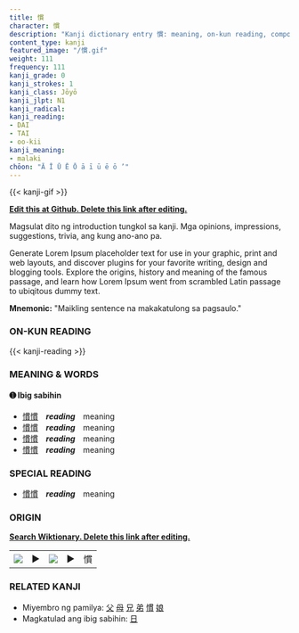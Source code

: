 ```yaml
---
title: 慣
character: 慣
description: "Kanji dictionary entry 慣: meaning, on-kun reading, compounds, origin, related kanji"
content_type: kanji
featured_image: "/慣.gif"
weight: 111
frequency: 111
kanji_grade: 0
kanji_strokes: 1
kanji_class: Jōyō
kanji_jlpt: N1
kanji_radical: 
kanji_reading: 
- DAI
- TAI
- oo-kii
kanji_meaning:
- malaki
chōon: "Ā Ī Ū Ē Ō ā ī ū ē ō ’"
---
```

[//]: # (Don't edit the line below. Kanji animated GIF code is automatically generated.)
{{< kanji-gif >}}

[//]: # (Edit below this line.)

**[Edit this at Github. Delete this link after editing.](https://github.com/tim0g/tim/tree/main/content/kanji/慣/index.md)**

Magsulat dito ng introduction tungkol sa kanji. Mga opinions, impressions, suggestions, trivia, ang kung ano-ano pa.

Generate Lorem Ipsum placeholder text for use in your graphic, print and web layouts, and discover plugins for your favorite writing, design and blogging tools. Explore the origins, history and meaning of the famous passage, and learn how Lorem Ipsum went from scrambled Latin passage to ubiqitous dummy text.
 
**Mnemonic:** "Maikling sentence na makakatulong sa pagsaulo."

### ON-KUN READING

[//]: # (Don't edit the line below. ON-KUN READING code is automatically generated.)
{{< kanji-reading >}}

### MEANING & WORDS

#### ➊ **Ibig sabihin**
  - [慣](../慣)[慣](../慣)　***reading***　meaning
  - [慣](../慣)[慣](../慣)　***reading***　meaning
  - [慣](../慣)[慣](../慣)　***reading***　meaning
  - [慣](../慣)[慣](../慣)　***reading***　meaning

### SPECIAL READING
  - [慣](../慣)[慣](../慣)　***reading***　meaning

### ORIGIN

**[Search Wiktionary. Delete this link after editing.](https://wiktionary.org/wiki/慣)**
<table class="kanji-table"><tr><td>
<img src="60px-慣-bronze.svg.png">
</td><td>▶</td><td>
<img src="60px-慣-oracle.svg.png">
</td><td>▶</td>
<td class="kanji-origin">慣</td>
</tr></table>

### RELATED KANJI
- Miyembro ng pamilya: [父](../父) [母](../母) [兄](../兄) [弟](../弟) [慣](../慣) [娘](../娘)
- Magkatulad ang ibig sabihin: [日](../日)
